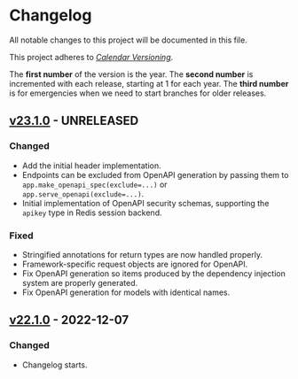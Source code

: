 # Changelog

All notable changes to this project will be documented in this file.

This project adheres to [_Calendar Versioning_](https://calver.org/).

The **first number** of the version is the year.
The **second number** is incremented with each release, starting at 1 for each year.
The **third number** is for emergencies when we need to start branches for older releases.

<!-- changelog follows -->

## [v23.1.0](https://github.com/tinche/uapi/compare/v22.1.0...HEAD) - UNRELEASED

### Changed

- Add the initial header implementation.
- Endpoints can be excluded from OpenAPI generation by passing them to `app.make_openapi_spec(exclude=...)` or `app.serve_openapi(exclude=...)`.
- Initial implementation of OpenAPI security schemas, supporting the `apikey` type in Redis session backend.

### Fixed

- Stringified annotations for return types are now handled properly.
- Framework-specific request objects are ignored for OpenAPI.
- Fix OpenAPI generation so items produced by the dependency injection system are properly generated.
- Fix OpenAPI generation for models with identical names.

## [v22.1.0](https://github.com/tinche/uapi/compare/63cd8336f229f3a007f8fce7e9791b22abaf75d9...v22.1.0) - 2022-12-07

### Changed

- Changelog starts.
